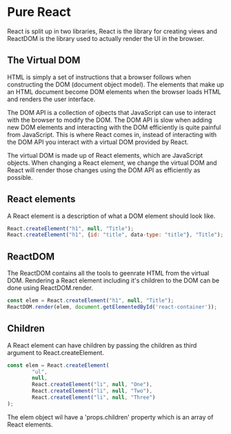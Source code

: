 # Pure React

React is split up in two libraries, React is the library for creating views and ReactDOM is the library used to actually
render the UI in the browser.

## The Virtual DOM

HTML is simply a set of instructions that a browser follows when constructing the DOM (document object model). The
elements that make up an HTML document become DOM elements when the browser loads HTML and renders the user interface.

The DOM API is a collection of ojbects that JavaScript can use to interact with the browser to modify the DOM. The DOM
API is slow when adding new DOM elements and interacting with the DOM efficiently is quite painful from JavaScript. This
is where React comes in, instead of interacting with the DOM API you interact with a virtual DOM provided by React.

The virtual DOM is made up of React elements, which are JavaScript objects. When changing a React element, we change the
virtual DOM and React will render those changes using the DOM API as efficiently as possible.

## React elements

A React element is a description of what a DOM element should look like.

```javascript
React.createElement("h1", null, "Title");
React.createElement("h1", {id: "title", data-type: "title"}, "Title");
```

## ReactDOM

The ReactDOM contains all the tools to geenrate HTML from the virtual DOM. Rendering a React element including it's
children to the DOM can be done using ReactDOM.render.

```javascript
const elem = React.createElement("h1", null, "Title");
ReactDOM.render(elem, document.getElementedById('react-container'));
```

## Children

A React element can have children by passing the children as third argument to React.createElement.

```javascript
const elem = React.createElement(
		"ul",
		null,
		React.createElement("li", null, "One"),
		React.createElement("li", null, "Two"),
		React.createElement("li", null, "Three")
);
```

The elem object wil have a 'props.children' property which is an array of React elements.
